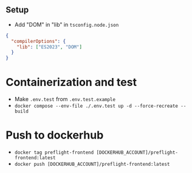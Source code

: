 ## Setup

- Add "DOM" in "lib" in `tsconfig.node.json`

```json
{
  "compilerOptions": {
    "lib": ["ES2023", "DOM"]
  }
}
```

# Containerization and test

- Make `.env.test` from `.env.test.example`
- `docker compose --env-file ./.env.test up -d --force-recreate --build`

# Push to dockerhub

- `docker tag preflight-frontend [DOCKERHUB_ACCOUNT]/preflight-frontend:latest`
- `docker push [DOCKERHUB_ACCOUNT]/preflight-frontend:latest`
